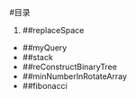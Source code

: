 #目录
1. ##replaceSpace
- ##myQuery
- ##stack
- ##reConstructBinaryTree
- ##minNumberInRotateArray
- ##fibonacci
